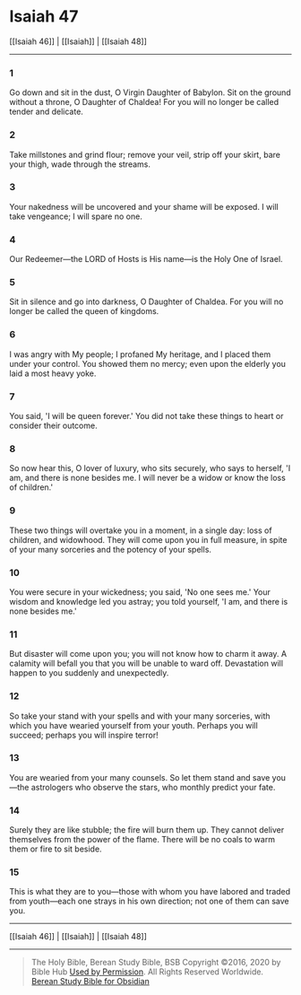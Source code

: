 # Isaiah 47

[[Isaiah 46]] | [[Isaiah]] | [[Isaiah 48]]

---

### 1
Go down and sit in the dust, O Virgin Daughter of Babylon. Sit on the ground without a throne, O Daughter of Chaldea! For you will no longer be called tender and delicate.

### 2
Take millstones and grind flour; remove your veil, strip off your skirt, bare your thigh, wade through the streams.

### 3
Your nakedness will be uncovered and your shame will be exposed. I will take vengeance; I will spare no one.

### 4
Our Redeemer—the LORD of Hosts is His name—is the Holy One of Israel.

### 5
Sit in silence and go into darkness, O Daughter of Chaldea. For you will no longer be called the queen of kingdoms.

### 6
I was angry with My people; I profaned My heritage, and I placed them under your control. You showed them no mercy; even upon the elderly you laid a most heavy yoke.

### 7
You said, 'I will be queen forever.' You did not take these things to heart or consider their outcome.

### 8
So now hear this, O lover of luxury, who sits securely, who says to herself, 'I am, and there is none besides me. I will never be a widow or know the loss of children.'

### 9
These two things will overtake you in a moment, in a single day: loss of children, and widowhood. They will come upon you in full measure, in spite of your many sorceries and the potency of your spells.

### 10
You were secure in your wickedness; you said, 'No one sees me.' Your wisdom and knowledge led you astray; you told yourself, 'I am, and there is none besides me.'

### 11
But disaster will come upon you; you will not know how to charm it away. A calamity will befall you that you will be unable to ward off. Devastation will happen to you suddenly and unexpectedly.

### 12
So take your stand with your spells and with your many sorceries, with which you have wearied yourself from your youth. Perhaps you will succeed; perhaps you will inspire terror!

### 13
You are wearied from your many counsels. So let them stand and save you—the astrologers who observe the stars, who monthly predict your fate.

### 14
Surely they are like stubble; the fire will burn them up. They cannot deliver themselves from the power of the flame. There will be no coals to warm them or fire to sit beside.

### 15
This is what they are to you—those with whom you have labored and traded from youth—each one strays in his own direction; not one of them can save you.

---

[[Isaiah 46]] | [[Isaiah]] | [[Isaiah 48]]

---

> The Holy Bible, Berean Study Bible, BSB
> Copyright &copy;2016, 2020 by Bible Hub
> [Used by Permission](https://berean.bible/terms.htm). All Rights Reserved Worldwide.
> [Berean Study Bible for Obsidian](https://github.com/gapmiss/berean-study-bible-for-obsidian)

